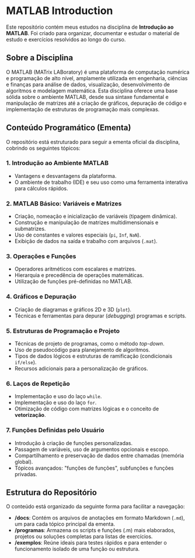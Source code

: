 #  MATLAB Introduction

Este repositório contém meus estudos na disciplina de **Introdução ao MATLAB**. Foi criado para organizar, documentar e estudar o material de estudo e exercícios resolvidos ao longo do curso.

## Sobre a Disciplina

O MATLAB (MATrix LABoratory) é uma plataforma de computação numérica e programação de alto nível, amplamente utilizada em engenharia, ciências e finanças para análise de dados, visualização, desenvolvimento de algoritmos e modelagem matemática. Esta disciplina oferece uma base sólida sobre o ambiente MATLAB, desde sua sintaxe fundamental e manipulação de matrizes até a criação de gráficos, depuração de código e implementação de estruturas de programação mais complexas.

## Conteúdo Programático (Ementa)

O repositório está estruturado para seguir a ementa oficial da disciplina, cobrindo os seguintes tópicos:

### 1. Introdução ao Ambiente MATLAB
- Vantagens e desvantagens da plataforma.
- O ambiente de trabalho (IDE) e seu uso como uma ferramenta interativa para cálculos rápidos.

### 2. MATLAB Básico: Variáveis e Matrizes
- Criação, nomeação e inicialização de variáveis (tipagem dinâmica).
- Construção e manipulação de matrizes multidimensionais e submatrizes.
- Uso de constantes e valores especiais (`pi`, `Inf`, `NaN`).
- Exibição de dados na saída e trabalho com arquivos (`.mat`).

### 3. Operações e Funções
- Operadores aritméticos com escalares e matrizes.
- Hierarquia e precedência de operações matemáticas.
- Utilização de funções pré-definidas no MATLAB.

### 4. Gráficos e Depuração
- Criação de diagramas e gráficos 2D e 3D (`plot`).
- Técnicas e ferramentas para depurar (*debugging*) programas e scripts.

### 5. Estruturas de Programação e Projeto
- Técnicas de projeto de programas, como o método *top-down*.
- Uso de pseudocódigo para planejamento de algoritmos.
- Tipos de dados lógicos e estruturas de ramificação (condicionais `if/else`).
- Recursos adicionais para a personalização de gráficos.

### 6. Laços de Repetição
- Implementação e uso do laço `while`.
- Implementação e uso do laço `for`.
- Otimização de código com matrizes lógicas e o conceito de **vetorização**.

### 7. Funções Definidas pelo Usuário
- Introdução à criação de funções personalizadas.
- Passagem de variáveis, uso de argumentos opcionais e escopo.
- Compartilhamento e preservação de dados entre chamadas (memória global).
- Tópicos avançados: "funções de funções", subfunções e funções privadas.

## Estrutura do Repositório

O conteúdo está organizado da seguinte forma para facilitar a navegação:

- **/docs**: Contém os arquivos de anotações em formato Markdown (`.md`), um para cada tópico principal da ementa.
- **/programas**: Armazena os scripts e funções (.m) mais elaborados, projetos ou soluções completas para listas de exercícios.
- **/exemplos**: Reúne ideais para testes rápidos e para entender o funcionamento isolado de uma função ou estrutura.